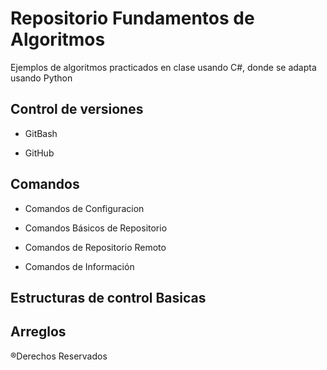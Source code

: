 # Repositorio Fundamentos de Algoritmos

Ejemplos de algoritmos practicados en clase usando C#, donde se adapta usando Python

## Control de versiones
- GitBash

- GitHub

## Comandos

- Comandos de Configuracion

- Comandos Básicos de Repositorio

- Comandos de Repositorio Remoto

- Comandos de Información
## Estructuras de control Basicas


## Arreglos


®Derechos Reservados 